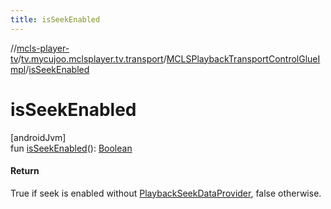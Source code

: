 ```yaml
---
title: isSeekEnabled
---
```

//[mcls-player-tv](../../../index.html)/[tv.mycujoo.mclsplayer.tv.transport](../index.html)/[MCLSPlaybackTransportControlGlueImpl](index.html)/[isSeekEnabled](is-seek-enabled.html)



# isSeekEnabled



[androidJvm]\
fun [isSeekEnabled](is-seek-enabled.html)(): [Boolean](https://kotlinlang.org/api/latest/jvm/stdlib/kotlin/-boolean/index.html)



#### Return



True if seek is enabled without [PlaybackSeekDataProvider](https://developer.android.com/reference/kotlin/androidx/leanback/widget/PlaybackSeekDataProvider.html), false otherwise.




